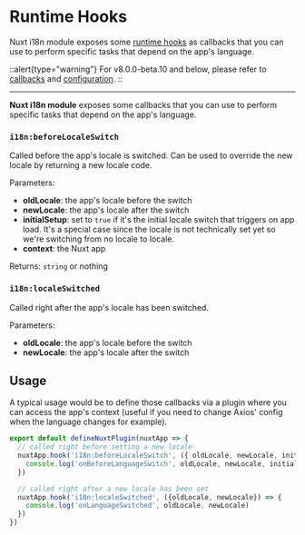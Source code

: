 # Runtime Hooks

Nuxt i18n module exposes some [runtime hooks](https://nuxt.com/docs/guide/going-further/hooks#app-hooks-runtime) as callbacks that you can use to perform specific tasks that depend on the app's language.

::alert{type="warning"}
For v8.0.0-beta.10 and below, please refer to [callbacks](https://i18n.nuxtjs.org/callbacks/) and [configuration](https://i18n.nuxtjs.org/options-reference#onbeforelanguageswitch).
::

---

**Nuxt i18n module** exposes some callbacks that you can use to perform specific tasks that depend on the app's language.

### `i18n:beforeLocaleSwitch`

Called before the app's locale is switched. Can be used to override the new locale by returning a new locale code.

Parameters:

- **oldLocale**: the app's locale before the switch
- **newLocale**: the app's locale after the switch
- **initialSetup**: set to `true` if it's the initial locale switch that triggers on app load. It's a special case since the locale is not technically set yet so we're switching from no locale to locale.
- **context**: the Nuxt app

Returns: `string` or nothing

### `i18n:localeSwitched`

Called right after the app's locale has been switched.

Parameters:

- **oldLocale**: the app's locale before the switch
- **newLocale**: the app's locale after the switch

## Usage

A typical usage would be to define those callbacks via a plugin where you can access the app's context \(useful if you need to change Axios' config when the language changes for example\).

```js {}[/plugins/i18n.js]
export default defineNuxtPlugin(nuxtApp => {
  // called right before setting a new locale
  nuxtApp.hook('i18n:beforeLocaleSwitch', ({ oldLocale, newLocale, initialSetup, context }) => {
    console.log('onBeforeLanguageSwitch', oldLocale, newLocale, initialSetup)
  })

  // called right after a new locale has been set
  nuxtApp.hook('i18n:localeSwitched', ({oldLocale, newLocale}) => {
    console.log('onLanguageSwitched', oldLocale, newLocale)
  })
})
```
